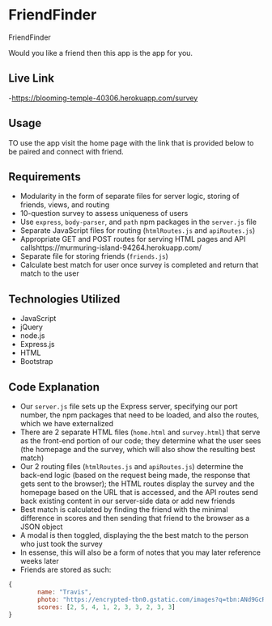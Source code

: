 # FriendFinder
FriendFinder

Would you like a friend then this app is the app for you.

## Live Link
 -https://blooming-temple-40306.herokuapp.com/survey

## Usage


TO use the app visit the home page with the link that is provided below to be paired and connect with friend.

## Requirements
- Modularity in the form of separate files for server logic, storing of friends, views, and routing
- 10-question survey to assess uniqueness of users
- Use `express`, `body-parser`, and `path` npm packages in the `server.js` file
- Separate JavaScript files for routing (`htmlRoutes.js` and `apiRoutes.js`)
- Appropriate GET and POST routes for serving HTML pages and API callshttps://murmuring-island-94264.herokuapp.com/
- Separate file for storing friends (`friends.js`)
- Calculate best match for user once survey is completed and return that match to the user

## Technologies Utilized

- JavaScript
- jQuery
- node.js
- Express.js
- HTML
- Bootstrap

## Code Explanation
- Our `server.js` file sets up the Express server, specifying our port number, the npm packages that need to be loaded, and also the routes, which we have externalized
- There are 2 separate HTML files (`home.html` and `survey.html`) that serve as the front-end portion of our code; they determine what the user sees (the homepage and the survey, which will also show the resulting best match)
- Our 2 routing files (`htmlRoutes.js` and `apiRoutes.js`) determine the back-end logic (based on the request being made, the response that gets sent to the browser); the HTML routes display the survey and the homepage based on the URL that is accessed, and the API routes send back existing content in our server-side data or add new friends
- Best match is calculated by finding the friend with the minimal difference in scores and then sending that friend to the browser as a JSON object
- A modal is then toggled, displaying the the best match to the person who just took the survey
- In essense, this will also be a form of notes that you may later reference weeks later
- Friends are stored as such:

```js
{
		name: "Travis",
		photo: "https://encrypted-tbn0.gstatic.com/images?q=tbn:ANd9GcRinEZvZsKJ5yuTsD1ug6Hq5OEwYkv-sQjCNsOTwaNrx0_B-VDy6g",
		scores: [2, 5, 4, 1, 2, 3, 3, 2, 3, 3]
}